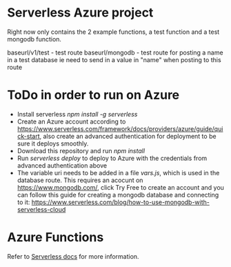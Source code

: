 # Serverless Azure project

Right now only contains the 2 example functions, a test function and a test mongodb function.

baseurl/v1/test    - test route
baseurl/mongodb    - test route for posting a name in a test database ie need to send in a value in "name" when posting to this route

# ToDo in order to run on Azure
- Install serverless *npm install -g serverless*
- Create an Azure account according to https://www.serverless.com/framework/docs/providers/azure/guide/quick-start, also create an advanced authentication for deployment to be sure it deploys smoothly.
- Download this repository and run *npm install*
- Run *serverless deploy* to deploy to Azure with the credentials from advanced authentication above
- The variable uri needs to be added in a file *vars.js*, which is used in the database route. This requires an acocunt on https://www.mongodb.com/, click Try Free to create an account and you can follow this guide for creating a mongodb database and connecting to it: https://www.serverless.com/blog/how-to-use-mongodb-with-serverless-cloud

# Azure Functions

Refer to [Serverless docs](https://serverless.com/framework/docs/providers/azure/guide/intro/) for more information.
